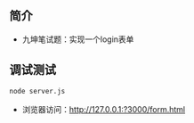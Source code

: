 ## 简介
- 九坤笔试题：实现一个login表单
## 调试测试
```bash
node server.js
```
- 浏览器访问：http://127.0.0.1:?3000/form.html
